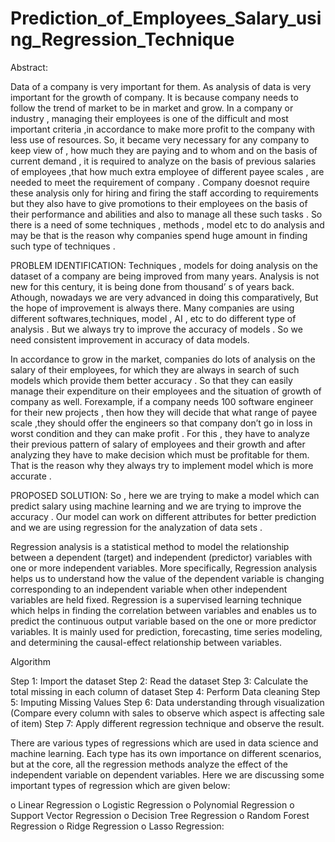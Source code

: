 # Prediction_of_Employees_Salary_using_Regression_Technique

Abstract:

Data of a company is very important for them. As analysis of data is very important for
the growth of company. It is because company needs to follow the trend of market to be
in market and grow. In a company or industry , managing their employees is one of the
difficult and most important criteria ,in accordance to make more profit to the company
with less use of resources. So, it became very necessary for any company to keep view
of , how much they are paying and to whom and on the basis of current demand , it is
required to analyze on the basis of previous salaries of employees ,that how much extra
employee of different payee scales , are needed to meet the requirement of company .
Company doesnot require these analysis only for hiring and firing the staff according to
requirements but they also have to give promotions to their employees on the basis of
their performance and abilities and also to manage all these such tasks . So there is a
need of some techniques , methods , model etc to do analysis and may be that is the
reason why companies spend huge amount in finding such type of techniques .


PROBLEM IDENTIFICATION:
Techniques , models for doing analysis on the dataset of a company are being improved
from many years. Analysis is not new for this century, it is being done from thousand’ s
of years back. Athough, nowadays we are very advanced in doing this comparatively,
But the hope of improvement is always there. Many companies are using different
softwares,techniques, model , AI , etc to do different type of analysis . But we always
try to improve the accuracy of models . So we need consistent improvement in accuracy
of data models.

In accordance to grow in the market, companies do lots of analysis on the salary of their
employees, for which they are always in search of such models which provide them
better accuracy . So that they can easily manage their expenditure on their employees
and the situation of growth of company as well. Forexample, if a company needs 100
software engineer for their new projects , then how they will decide that what range of
payee scale ,they should offer the engineers so that company don’t go in loss in worst
condition and they can make profit . For this , they have to analyze their previous
pattern of salary of employees and their growth and after analyzing they have to make
decision which must be profitable for them. That is the reason why they always try to
implement model which is more accurate .

PROPOSED SOLUTION:
So , here we are trying to make a model which can predict salary using machine
learning and we are trying to improve the accuracy . Our model can work on different
attributes for better prediction and we are using regression for the analyzation of data
sets .

Regression analysis is a statistical method to model the relationship between a
dependent (target) and independent (predictor) variables with one or more independent
variables.
More specifically, Regression analysis helps us to understand how the value of the dependent
variable is changing corresponding to an independent variable when other independent
variables are held fixed.
Regression is a supervised learning technique which helps in finding the correlation
between variables and enables us to predict the continuous output variable based on
the one or more predictor variables. It is mainly used for prediction, forecasting, time
series modeling, and determining the causal-effect relationship between
variables.

Algorithm

Step 1: Import the dataset 
Step 2: Read the dataset 
Step 3: Calculate the total missing in each column of dataset 
Step 4: Perform Data cleaning 
Step 5: Imputing Missing Values 
Step 6: Data understanding through visualization (Compare every column with sales to observe which
aspect is affecting sale of item) 
Step 7: Apply different regression technique and observe the result.

There are various types of regressions which are used in data science and machine
learning. Each type has its own importance on different scenarios, but at the core, all
the regression methods analyze the effect of the independent variable on dependent
variables. Here we are discussing some important types of regression which are given
below:

o Linear Regression
o Logistic Regression
o Polynomial Regression
o Support Vector Regression
o Decision Tree Regression
o Random Forest Regression
o Ridge Regression
o Lasso Regression:
